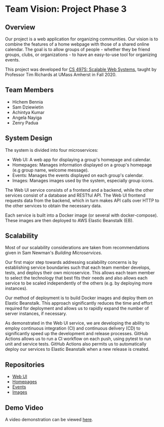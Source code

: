 # Team Vision: Project Phase 3

## Overview
Our project is a web application for organizing communities. Our vision
is to combine the features of a home webpage with those of a shared
online calendar. The goal is to allow groups of people - whether they
be friend groups, clubs, or organizations - to have an easy-to-use tool
for organizing events.

This project was developed for [CS 497S: Scalable Web Systems][1], taught by Professor Tim Richards at UMass Amherst in Fall 2020.

## Team Members
- Hichem Bennia
- Sam Dziewietin
- Achintya Kumar
- Angela Nayiga
- Zenry Padua

## System Design
The system is divided into four microservices:

- Web UI: A web app for displaying a group's homepage and calendar.
- Homepages: Manages information displayed on a group's homepage (e.g
group name, welcome message).
- Events: Manages the events displayed on each group's calendar.
- Images: Manages images used by the system, especially group icons.

The Web UI service consists of a frontend and a backend, while the other
services consist of a database and RESTful API. The Web UI frontend
requests data from the backend, which in turn makes API calls over HTTP
to the other services to obtain the necessary data.

Each service is built into a Docker image (or several with
docker-compose). These images are then deployed to AWS Elastic
Beanstalk (EB).

## Scalability
Most of our scalability considerations are taken from recommendations
given in Sam Newman's *Building Microservices*.

Our first major step towards addressing scalability concerns is by
establishing service boundaries such that each team member develops,
tests, and deploys their own microservice. This allows each team member
to select the technology that best fits their needs and also allows
each service to be scaled independently of the others (e.g. by
deploying more instances).

Our method of deployment is to build Docker images and deploy them on
Elastic Beanstalk. This approach significantly reduces the time and
effort required for deployment and allows us to rapidly expand the
number of server instances, if necessary.

As demonstrated in the Web UI service, we are developing the ability to
employ continuous integration (CI) and continuous delivery (CD) to
significantly speed up the development and release processes. GitHub
Actions allows us to run a CI workflow on each push, using pytest to
run unit and service tests. GitHub Actions also permits us to
automatically deploy our services to Elastic Beanstalk when a new
release is created.

## Repositories
- [Web UI](https://github.com/samdzie/group-web-ui)
- [Homepages](https://github.com/HichBen/homepage-api)
- [Events](https://github.com/zenpadua/497S-events-microservice)
- [Images](https://github.com/Angela-N/image-microservice)

## Demo Video
A video demonstration can be viewed [here][2].


[1]: https://sites.google.com/cs.umass.edu/compsci-497s-f20-submissions
[2]: https://drive.google.com/file/d/11MxtQVwE5J2rckGHlu8QrvdK-ytABg2m/view?usp=sharing
